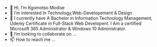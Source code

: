 - 👋 Hi, I’m Kgomotso Modise
- 👀 I’m interested in Technology,Web-Developement & Design
- 🌱 I currently have A Bachelor in Information Technology Management, Udemy Certificate in Full-Stack Web Developent. I Am a certified Microsoft 365 Administrator & Windows 10 Administrator.
- 💞️ I’m looking to collaborate on ...
- 📫 How to reach me ...

<!---
Motso-Modise98/Motso-Modise98 is a ✨ special ✨ repository because its `README.md` (this file) appears on your GitHub profile.
You can click the Preview link to take a look at your changes.
--->
